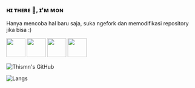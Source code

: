 ### ʜɪ ᴛʜᴇʀᴇ 👋,  ɪ'ᴍ ᴍᴏɴ
Hanya mencoba hal baru saja, suka ngefork dan memodifikasi repository jika bisa :)

<img src="https://media.giphy.com/media/IqgySmxEgP0rs40ZMB/giphy.gif" width="50"> <img src="https://media.giphy.com/media/IqgySmxEgP0rs40ZMB/giphy.gif" width="50">
<img src="https://media.giphy.com/media/IqgySmxEgP0rs40ZMB/giphy.gif" width="50"> <img src="https://media.giphy.com/media/IqgySmxEgP0rs40ZMB/giphy.gif" width="50">

![Thismn's GitHub](https://github-readme-stats.vercel.app/api?username=thismn&show_icons=true&theme=radical)

![Langs](https://github-readme-stats.vercel.app/api/top-langs/?username=thismn&layout=compact&theme=midnight-purple&hide=Css)

